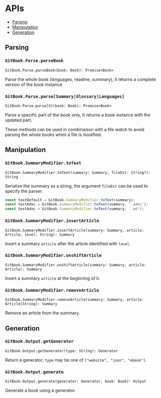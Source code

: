 # APIs

- [Parsing](#parsing)
- [Manipulation](#manipulation)
- [Generation](#generation)

## Parsing

### `GitBook.Parse.parseBook`
`GitBook.Parse.parseBook(book: Book): Promise<Book>`

Parse the whole book (languages, readme, summary), it returns a complete version of the book instance.

### `GitBook.Parse.parse[Summary|Glossary|Languages]`
`GitBook.Parse.parse[X](book: Book): Promise<Book>`

Parse a specific part of the book only, it returns a book instance with the updated part.

These methods can be used in combinaison with a file watch to avoid parsing the whole books when a file is modified.

## Manipulation

### `GitBook.SummaryModifier.toText`
`GitBook.SummaryModifier.toText(summary: Summary, fileExt: String?): String`

Serialize the summary as a string, the argument `fileExt` can be used to specify the parser:

```js
const textDefault = GitBook.SummaryModifier.toText(summary);
const textAdoc = GitBook.SummaryModifier.toText(summary, '.adoc');
const textAdoc = GitBook.SummaryModifier.toText(summary, '.md');
```

### `GitBook.SummaryModifier.insertArticle`
`GitBook.SummaryModifier.insertArticle(summary: Summary, article: Article, level: String): Summary`

Insert a summary `article` after the article identified with `level`.

### `GitBook.SummaryModifier.unshiftArticle`
`GitBook.SummaryModifier.unshiftArticle(summary: Summary, article: Article): Summary`

Insert a summary `article` at the beginning of it.

### `GitBook.SummaryModifier.removeArticle`
`GitBook.SummaryModifier.removeArticle(summary: Summary, article: Article|String): Summary`

Remove an article from the summary.

## Generation

### `GitBook.Output.getGenerator`
`GitBook.Output.getGenerator(type: String): Generator`

Return a generator, `type` may be one of `["website", "json", "ebook"]`.

### `GitBook.Output.generate`
`GitBook.Output.generate(generator: Generator, book: Book): Output`

Generate a book using a generator.
